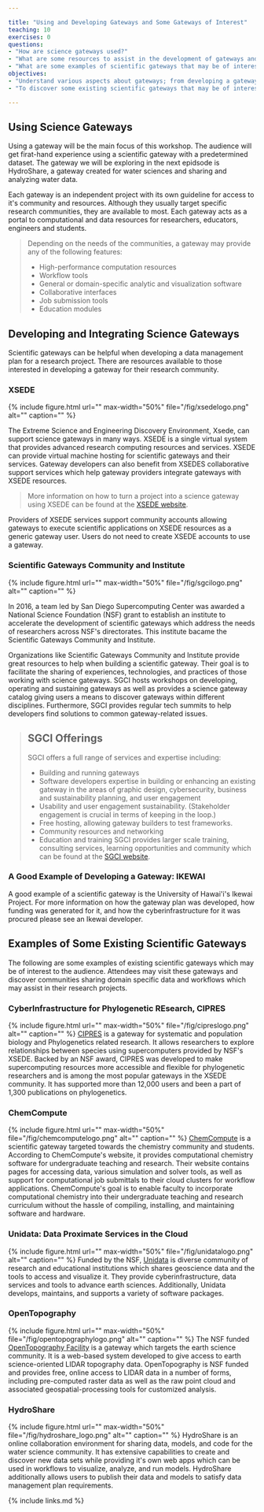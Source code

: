 ```yaml
---

title: "Using and Developing Gateways and Some Gateways of Interest" 
teaching: 10 
exercises: 0 
questions:
- "How are science gateways used?"
- "What are some resources to assist in the development of gateways and data plans for projects?"
- "What are some examples of scientific gateways that may be of interest to researchers?"
objectives:
- "Understand various aspects about gateways; from developing a gateway for a project to how to use a gateway"
- "To discover some existing scientific gateways that may be of interest to the audience."

---
```


## Using Science Gateways 
Using a gateway will be the main focus of this workshop. The audience will get firat-hand experience using a scientific gateway with a predetermined dataset. The gateway we will be exploring in the next epidsode is HydroShare, a gateway created for water sciences and sharing and analyzing water data. 

Each gateway is an independent project with its own guideline for access to it's community and resources. Although they usually target specific research communities, they are available to most. Each gateway acts as a portal to computational and data resources for researchers, educators, engineers and students. 

> Depending on the needs of the communities, a gateway may provide any of the 
> following features:
> - High-performance computation resources
> - Workflow tools
> - General or domain-specific analytic and visualization software
> - Collaborative interfaces
> - Job submission tools
> - Education modules

## Developing and Integrating Science Gateways
Scientific gateways can be helpful when developing a data management plan for a research project. There are resources available to those interested in developing a gateway for their research community. 

### XSEDE
{% include figure.html url="" max-width="50%"
   file="/fig/xsedelogo.png"
   alt="" caption="" %}

The Extreme Science and Engineering Discovery Environment, Xsede, can support science gateways in many ways. XSEDE is a single virtual system that provides advanced research computing resources and services. XSEDE can provide virtual machine hosting for scientific gateways and their services. Gateway developers can also benefit from XSEDES collaborative support services which help gateway providers integrate gateways with XSEDE resources. 

> More information on how to turn a project into a science gateway using XSEDE
> can be found at the [XSEDE website](https://www.xsede.org/ecosystem/science-gateways).

Providers of XSEDE services support community accounts allowing gateways to execute scientific applications on XSEDE resources as a generic gateway user. Users do not need to create XSEDE accounts to use a gateway. 

### Scientific Gateways Community and Institute
{% include figure.html url="" max-width="50%"
   file="/fig/sgcilogo.png"
   alt="" caption="" %}

In 2016, a team led by San Diego Supercomputing Center was awarded a National Science Foundation (NSF) grant to establish an institute to accelerate the development of scientific gateways which address the needs of researchers across NSF's directorates. This institute bacame the Scientific Gateways Community and Institute.

Organizations like Scientific Gateways Community and Institute provide great resources to help when building a scientific gateway. Their goal is to facilitate the sharing of experiences, technologies, and practices of those working with science gateways. SGCI hosts workshops on developing, operating and sustaining gateways as well as provides a science gateway catalog giving users a means to discover gateways within different disciplines. Furthermore, SGCI provides regular tech summits to help developers find solutions to common gateway-related issues. 

> ## SGCI Offerings
> SGCI offers a full range of services and expertise including:
> - Building and running gateways
> - Software developers expertise in building or enhancing an 
> existing gateway in the areas of graphic design, cybersecurity, business 
> and sustainability planning, and user engagement
> - Usability and user engagement sustainability. (Stakeholder 
> engagement is crucial in terms of keeping in the loop.)
> - Free hosting, allowing gateway builders to test frameworks.
> - Community resources and networking
> - Education and training
> SGCI provides larger scale training, consulting services, learning 
> opportunities and community which can be found at the [SGCI website](https://sciencegateways.org). 


### A Good Example of Developing a Gateway: IKEWAI

A good example of a scientific gateway is the University of Hawai'i's Ikewai Project. For more information on how the gateway plan was developed, how funding was generated for it, and how the cyberinfrastructure for it was procured please see an Ikewai developer. 


## Examples of Some Existing Scientific Gateways

The following are some examples of existing scientific gateways which may be of interest to the audience. Attendees may visit these gateways and discover communities sharing domain specific data and workflows which may assist in their research projects. 

### CyberInfrastructure for Phylogenetic REsearch, CIPRES 
{% include figure.html url="" max-width="50%"
   file="/fig/cipreslogo.png"
   alt="" caption="" %}
[CIPRES](https://www.phylo.org/) is a gateway for systematic and population biology and Phylogenetics related research. It allows researchers to explore relationships between species using supercomputers provided by NSF's XSEDE. Backed by an NSF award, CIPRES was developed to make supercomputing resources more accessible and flexible for phylogenetic researchers and is among the most popular gateways in the XSEDE community. It has supported more than 12,000 users and been a part of 1,300 publications on phylogenetics.



### ChemCompute 
{% include figure.html url="" max-width="50%"
   file="/fig/chemcomputelogo.png"
   alt="" caption="" %}
[ChemCompute](https://chemcompute.org/) is a scientific gateway targeted towards the chemistry community and students. According to ChemCompute's website, it provides computational chemistry software for undergraduate teaching and research. Their website contains pages for accessing data, various simulation and solver tools, as well as support for computational job submittals to their cloud clusters for workflow applications. ChemCompute's goal is to enable faculty to incorporate computational chemistry into their undergraduate teaching and research curriculum without the hassle of compiling, installing, and maintaining software and hardware. 


### Unidata: Data Proximate Services in the Cloud 
{% include figure.html url="" max-width="50%"
   file="/fig/unidatalogo.png"
   alt="" caption="" %}
Funded by the NSF, [Unidata](https://www.unidata.ucar.edu) is diverse community of research and educational institutions which shares geoscience data and the tools to access and visualize it. They provide cyberinfrastructure, data services and tools to advance earth sciences. Additionally, Unidata develops, maintains, and supports a variety of software packages. 



### OpenTopography
{% include figure.html url="" max-width="50%"
   file="/fig/opentopographylogo.png"
   alt="" caption="" %}
The NSF funded [OpenTopography Facility](www.opentopography.org) is a gateway which targets the earth science community. It is a web-based system developed to give access to earth science-oriented LIDAR topography data. OpenTopography is NSF funded and provides free, online access to LIDAR data in a number of forms, including pre-computed raster data as well as the raw point cloud and associated geospatial-processing tools for customized analysis. 


### HydroShare
{% include figure.html url="" max-width="50%"
   file="/fig/hydroshare_logo.png"
   alt="" caption="" %}
HydroShare is an online collaboration environment for sharing data, models, and code for the water science community. It has extensive capabilities to create and discover new data sets while providing it's own web apps which can be used in workflows to visualize, analyze, and run models. HydroShare additionally allows users to publish their data and models to satisfy data management plan requirements. 

{% include links.md %}

